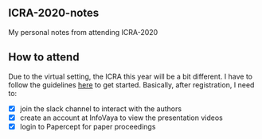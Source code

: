 ## ICRA-2020-notes

My personal notes from attending ICRA-2020

## How to attend 

Due to the virtual setting, the ICRA this year will be a bit different. I have to follow the guidelines [here](https://www.icra2020.org/program/practical-information) to get started. Basically, after registration, I need to:

- [x] join the slack channel to interact with the authors
- [x] create an account at InfoVaya to view the presentation videos
- [x] login to Papercept for paper proceedings
